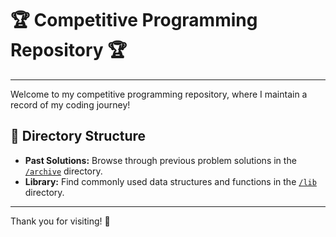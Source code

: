 # 🏆 Competitive Programming Repository 🏆
---

Welcome to my competitive programming repository, where I maintain a record of my coding journey!

## 📂 Directory Structure

- **Past Solutions:** Browse through previous problem solutions in the [`/archive`](./archive) directory.
- **Library:** Find commonly used data structures and functions in the [`/lib`](./lib) directory.

---

Thank you for visiting! 🎉
